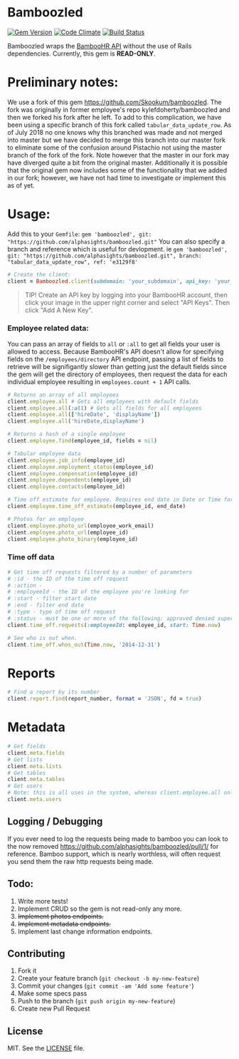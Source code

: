 # Bamboozled

[![Gem Version](https://badge.fury.io/rb/bamboozled.svg)](http://badge.fury.io/rb/bamboozled) [![Code Climate](https://codeclimate.com/github/Skookum/bamboozled.png)](https://codeclimate.com/github/Skookum/bamboozled) [![Build Status](https://travis-ci.org/Skookum/bamboozled.svg?branch=master)](https://travis-ci.org/Skookum/bamboozled)

Bamboozled wraps the [BambooHR API](http://www.bamboohr.com/api/documentation/) without the use of Rails dependencies. Currently, this gem is **READ-ONLY**.

# Preliminary notes:
We use a fork of this gem https://github.com/Skookum/bamboozled. The fork was originally in former employee's repo kylefdoherty/bamboozled and then we forked his fork after he left. To add to this complication, we have been using a specific branch of this fork called `tabular_data_update_row`. As of July 2018 no one knows why this branched was made and not merged into master but we have decided to merge this branch into our master fork to eliminate some of the confusion around Pistachio not using the master branch of the fork of the fork. Note however that the master in our fork may have diverged quite a bit from the original master. Additionally it is possible that the original gem now includes some of the functionality that we added in our fork; however, we have not had time to investigate or implement this as of yet.

# Usage:
Add this to your `Gemfile`: `gem 'bamboozled', git: "https://github.com/alphasights/bamboozled.git"`
You can also specify a branch and reference which is useful for devlopment. ie `gem 'bamboozled', git: "https://github.com/alphasights/bamboozled.git", branch: "tabular_data_update_row", ref: 'e3129f8'`

```ruby
# Create the client:
client = Bamboozled.client(subdomain: 'your_subdomain', api_key: 'your_api_key')
```

> TIP! Create an API key by logging into your BambooHR account, then click your image in the upper right corner and select "API Keys". Then click "Add A New Key".

### Employee related data:

You can pass an array of fields to `all` or `:all` to get all fields your user is allowed to access. Because BambooHR's API doesn't allow for specifying fields on the `/employees/directory` API endpoint, passing a list of fields to retrieve will be signifigantly slower than getting just the default fields since the gem will get the directory of employees, then request the data for each individual employee resulting in `employees.count + 1` API calls.

```ruby
# Returns an array of all employees
client.employee.all # Gets all employees with default fields
client.employee.all(:all) # Gets all fields for all employees
client.employee.all(['hireDate', 'displayName'])
client.employee.all('hireDate,displayName')

# Returns a hash of a single employee
client.employee.find(employee_id, fields = nil)

# Tabular employee data
client.employee.job_info(employee_id)
client.employee.employment_status(employee_id)
client.employee.compensation(employee_id)
client.employee.dependents(employee_id)
client.employee.contacts(employee_id)

# Time off estimate for employee. Requires end date in Date or Time format or YY-MM-DD string.
client.employee.time_off_estimate(employee_id, end_date)

# Photos for an employee
client.employee.photo_url(employee_work_email)
client.employee.photo_url(employee_id)
client.employee.photo_binary(employee_id)
```

### Time off data

```ruby
# Get time off requests filtered by a number of parameters
# :id - the ID of the time off request
# :action - 
# :employeeId - the ID of the employee you're looking for
# :start - filter start date
# :end - filter end date
# :type - type of time off request
# :status - must be one or more of the following: approved denied superceded requested canceled
client.time_off.requests(:employeeId: employee_id, start: Time.now)

# See who is out when.
client.time_off.whos_out(Time.now, '2014-12-31')
```

# Reports

```ruby
# Find a report by its number
client.report.find(report_number, format = 'JSON', fd = true)
```

# Metadata

```ruby
# Get fields
client.meta.fields
# Get lists
client.meta.lists
# Get tables
client.meta.tables
# Get users
# Note: this is all uses in the system, whereas client.employee.all only gets active employees
client.meta.users
```

## Logging / Debugging
If you ever need to log the requests being made to bamboo you can look to the now removed https://github.com/alphasights/bamboozled/pull/1/ for reference. Bamboo support, which is nearly worthless, will often request you send them the raw http requests being made.

## Todo:

1. Write more tests!
2. Implement CRUD so the gem is not read-only any more.
2. ~~Implement photos endpoints.~~
3. ~~Implement metadata endpoints.~~
4. Implement last change information endpoints.

## Contributing

1. Fork it
2. Create your feature branch (`git checkout -b my-new-feature`)
3. Commit your changes (`git commit -am 'Add some feature'`)
4. Make some specs pass
5. Push to the branch (`git push origin my-new-feature`)
6. Create new Pull Request

## License

MIT. See the [LICENSE](/LICENSE) file.
